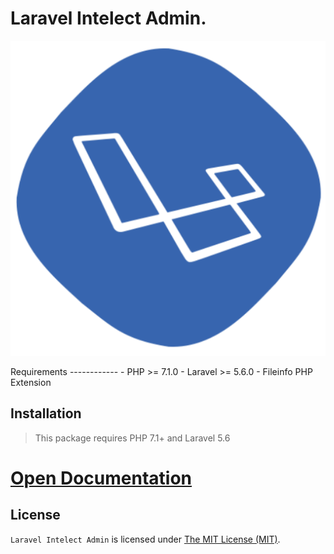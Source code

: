 <p align="center"><h1>Laravel Intelect Admin.</h1></p>
<p align="center">

![logo](docs/_media/development.png)

</p>
Requirements
------------
 - PHP >= 7.1.0
 - Laravel >= 5.6.0
 - Fileinfo PHP Extension

Installation
------------
> This package requires PHP 7.1+ and Laravel 5.6


# [Open Documentation](https://xsaven.github.io/laravel-intelect-admin)

License
------------
`Laravel Intelect Admin` is licensed under [The MIT License (MIT)](LICENSE).
